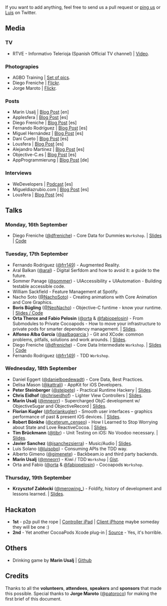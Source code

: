 
If you want to add anything, feel free to send us a pull request or [ping us](https://twitter.com/nsspain) or [Luis](https://twitter.com/lascorbe) on Twitter.


## Media
### TV
* RTVE - Informativo Telerioja (Spanish Official TV channel) | [Video](http://www.rtve.es/alacarta/videos/informativo-telerioja/informativo-telerioja-18-09-13/2022080/).



### Photograpies
* AGBO Training | [Set of pics](http://agbo.biz/blog/nsspain-en-imagenes).
* Diego Freniche | [Flickr](http://www.flickr.com/photos/dfreniche/sets/72157635848467335/).
* Jorge Maroto | [Flickr](http://www.flickr.com/photos/patoroco/sets/72157635765536525/).


### Posts
* Marin Usalj | [Blog Post](http://mneorr.com/nsspain-2013/) [en]
* Applesfera | [Blog Post](http://www.applesfera.com/aprendeiosonline/nsspain-primera-conferencia-internacional-de-desarrollo-ios-en-espana) [es]
* Diego Freniche | [Blog Post](http://blog.freniche.com/2013/09/23/la-conferencia-nsspain/) [es]
* Fernando Rodríguez | [Blog Post](http://blog.frodrig.com/2013/09/20/de-vuelta-de-la-nsspain/) [es]
* Miguel Hernández | [Blog Post](http://www.mhjaso.com/blog/nsspain-primera-edicion/) [es]
* Dani Cueto | [Blog Post](http://dcueto.me/post/mi-experiencia-en-nsspain) [es]
* Lousfera | [Blog Post](http://www.louesfera.com/2013/09/22/nsspain-conferencia-ios-celebrada-en-logrono/) [es]
* Alejandro Martínez | [Blog Post](http://alejandromp.com/blog/2013/9/22/una-semana-en-al-nsspain) [es]
* Objective-C.es | [Blog Post](http://objective-c.es/nsspain/) [es]
* AppProgrammierung | [Blog Post](http://app-programmierung.com/inews/ios-entwicklerkonferenz-nsspain/) [de]


### Interviews
* WeDevelopers | [Podcast](http://wedevelopers.com/2013/06/20/we-developers-022-nsspain/) [es]
* Migueldiazrubio.com | [Blog Post](http://www.migueldiazrubio.com/2013/08/05/entrevistas-ios-hoy-hablamos-con-los-organizadores-de-nsspain/) [es]
* Lousfera | [Blog Post](http://www.louesfera.com/2013/07/17/entrevista-luis-ascorbe-borja-reinares-organizadores-nsspain/) [es]


## Talks

### Monday, 16th September
* Diego Freniche ([@dfreniche](http://www.twitter.com/dfreniche)) - Core Data for Dummies ``Workshop``. | [Slides](http://www.slideshare.net/dfreniche/core-data-ns-spain-26505051) | [Code](https://bitbucket.org/dfreniche/retrostuff-tracker-2)


### Tuesday, 17th September
* Fernando Rodriguez ([@frr149](http://www.twitter.com/frr149)) - Augmented Reality.
* Aral Balkan ([@aral](http://www.twitter.com/aral)) - Digital Serfdom and how to avoid it: a guide to the future.
* Sommer Panage ([@sommer](http://www.twitter.com/sommer)) - UIAccessibility + UIAutomation - Building testable accessible code.
* William Sackfield - Feature Management at Spotify.
* Nacho Soto ([@NachoSoto](http://www.twitter.com/NachoSoto)) - Creating animations with Core Animation and Core Graphics.
* **Boris Bügling** ([@NeoNacho](http://www.twitter.com/NeoNacho)) - Objective-C funtime - know your runtime. | [Slides / Code](http://vu0.org/funtime/)
* **Orta Therox and Fabio Pelosin** ([@orta](http://www.twitter.com/orta) & [@fabiopelosin](http://www.twitter.com/fabiopelosin)) - From Submodules to Private Cocoapods - How to move your infrastructure to private pods for smarter dependency management. | [Slides](https://speakerdeck.com/orta/cocoapods-state-of-the-union).
* **Alfonso Alba García** ([@aalbagarcia ](http://www.twitter.com/aalbagarcia )) - Git and XCode: common problems, pitfalls, solutions and work arounds. | [Slides](http://www.slideshare.net/aprendegit/nsspain2013).
* Diego Freniche ([@dfreniche](http://www.twitter.com/dfreniche)) - Core Data Intermediate ``Workshop``. | [Slides](http://www.slideshare.net/dfreniche/core-data-ns-spain-26505051) | [Code](https://bitbucket.org/dfreniche/retrostuff-tracker-2)
* Fernando Rodriguez ([@frr149](http://www.twitter.com/frr149)) - TDD ``Workshop``.


### Wednesday, 18th September
* Daniel Eggert ([@danielboedewadt](http://www.twitter.com/danielboedewadt)) - Core Data, Best Practices.
* Delisa Mason ([@kattrali](http://www.twitter.com/kattrali)) - AppKit for iOS Developers.
* **Peter Steinberger** ([@steipete](http://www.twitter.com/steipete)) - Practical Runtime Hackery | [Slides](https://speakerdeck.com/steipete/practical-runtime-hackery).
* **Chris Eidhof** ([@chriseidhof](http://www.twitter.com/chriseidhof)) - Lighter View Controllers | [Slides](https://speakerdeck.com/chriseidhof/lighter-view-controllers).
* **Marin Usalj** ([@mneorr](http://www.twitter.com/mneorr)) - Supercharged ObjC development w/ ObjectiveSugar and ObjectiveRecord | [Slides](https://speakerdeck.com/mneorr/objectivesugar-and-objectiverecord).
* **Florian Kugler** ([@floriankugler](http://www.twitter.com/floriankugler)) - Smooth user interfaces – graphics performance of past & present iOS devices. | [Slides](https://speakerdeck.com/floriankugler/graphics-performance-across-ios-devices).
* **Robert Bönkhe** ([@ceterum_censeo](http://www.twitter.com/ceterum_censeo)) - How I Learned to Stop Worrying about State and Love ReactiveCocoa. | [Slides](https://speakerdeck.com/robb/reactivecocoa-nsspain).
* **Tim Brückmann** ([@tibr](http://www.twitter.com/tibr)) - Unit Testing on iOS: No Voodoo necessary. | [Slides](https://speakerdeck.com/tibr/unit-testing-on-ios).
* **Javier Sanchez** ([@jsanchezsierra](http://www.twitter.com/jsanchezsierra)) - Music/Audio | [Slides](https://ccrma.stanford.edu/~jsanchez/NSSpain.pdf).
* Luis Solano ([@luisobo](http://www.twitter.com/luisobo)) - Consuming APIs the TDD way.
* Alberto Gimeno ([@gimenete](http://www.twitter.com/gimenete)) - Backbeam.io and third party backends.
* **Marin Usalj** ([@mneorr](http://www.twitter.com/mneorr)) - Kiwi / TDD ``Workshop`` | [Gist](https://github.com/mneorr/nsspain-kiwi/blob/master/NSSpainTests/NSSpainTests.m).
* Orta and Fabio ([@orta](http://www.twitter.com/orta) & [@fabiopelosin](http://www.twitter.com/fabiopelosin)) - Cocoapods ``Workshop``.


### Thursday, 19th September
* **Krzysztof Zabłocki** ([@merowing_](http://www.twitter.com/merowing_)) - Foldify, history of development and lessons learned. | [Slides](https://speakerdeck.com/lascorbe/krzysztof-zablockis-slides-at-nsspain-2013).



## Hackaton

* **1st** - p2p pull the rope | [Controller iPad](https://github.com/dlbuckley/RopeGameController) | [Client iPhone](https://github.com/johndoran/TOWClient) maybe someday they will be one :)
* **2nd** - Yet another CocoaPods Xcode plug-in | [Source](https://github.com/neonichu/CocoaPodsPlugIn) - Yes, it's horrible.


## Others
* Drinking game by **Marin Usalj** | [Github](https://github.com/mneorr/drink)


## Credits
Thanks to all the **volunteers**, **attendees**, **speakers** and **sponsors** that made this possible. Special thanks to **Jorge Maroto** ([@patoroco](http://www.twitter.com/patoroco)) for making the first brief of this document.


